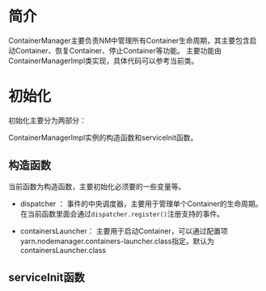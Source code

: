 
# 简介
ContainerManager主要负责NM中管理所有Container生命周期，其主要包含启动Container、恢复Container、停止Container等功能。
主要功能由ContainerManagerImpl类实现，具体代码可以参考当前类。

# 初始化

初始化主要分为两部分：

ContainerManagerImpl实例的构造函数和serviceInit函数。

## 构造函数
当前函数为构造函数，主要初始化必须要的一些变量等。

- dispatcher ： 事件的中央调度器，主要用于管理单个Container的生命周期。在当前函数里面会通过`dispatcher.register()`注册支持的事件。

- containersLauncher： 主要用于启动Container，可以通过配置项yarn.nodemanager.containers-launcher.class指定。默认为containersLauncher.class


## serviceInit函数



